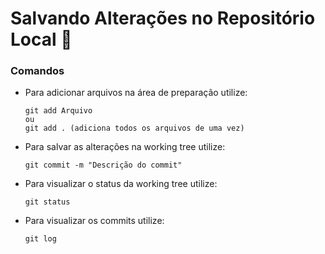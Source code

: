 # Salvando Alterações no Repositório Local 📝

### Comandos
  - Para adicionar arquivos na área de preparação utilize:
    ```
    git add Arquivo
    ou
    git add . (adiciona todos os arquivos de uma vez)
    ```

  - Para salvar as alterações na working tree utilize:
    ```
    git commit -m "Descrição do commit"
    ```
    
  - Para visualizar o status da working tree utilize:
    ```
    git status
    ```

  - Para visualizar os commits utilize:
    ```
    git log
    ```
